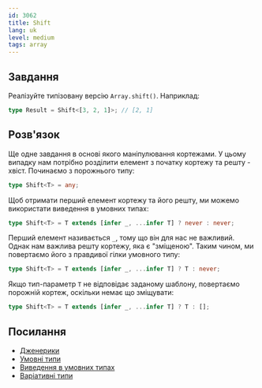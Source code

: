 ```yaml
---
id: 3062
title: Shift
lang: uk
level: medium
tags: array
---
```


## Завдання

Реалізуйте типізовану версію `Array.shift()`. Наприклад:

```typescript
type Result = Shift<[3, 2, 1]>; // [2, 1]
```

## Розв'язок

Ще одне завдання в основі якого маніпулювання кортежами. У цьому випадку нам
потрібно розділити елемент з початку кортежу та решту - хвіст. Починаємо з
порожнього типу:

```typescript
type Shift<T> = any;
```

Щоб отримати перший елемент кортежу та його решту, ми можемо використати
виведення в умовних типах:

```typescript
type Shift<T> = T extends [infer _, ...infer T] ? never : never;
```

Перший елемент називається `_`, тому що він для нас не важливий. Однак нам
важлива решту кортежу, яка є "зміщеною". Таким чином, ми повертаємо його з
правдивої гілки умовного типу:

```typescript
type Shift<T> = T extends [infer _, ...infer T] ? T : never;
```

Якщо тип-параметр `T` не відповідає заданому шаблону, повертаємо порожній
кортеж, оскільки немає що зміщувати:

```typescript
type Shift<T> = T extends [infer _, ...infer T] ? T : [];
```

## Посилання

- [Дженерики](https://www.typescriptlang.org/docs/handbook/2/generics.html)
- [Умовні типи](https://www.typescriptlang.org/docs/handbook/2/conditional-types.html)
- [Виведення в умовних типах](https://www.typescriptlang.org/docs/handbook/2/conditional-types.html#inferring-within-conditional-types)
- [Варіативні типи](https://www.typescriptlang.org/docs/handbook/release-notes/typescript-4-0.html#variadic-tuple-types)
